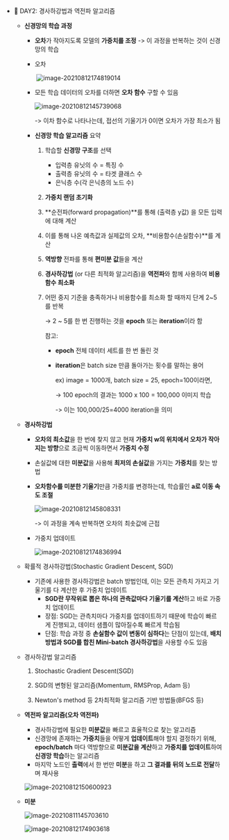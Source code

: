 - 📄 DAY2: 경사하강법과 역전파 알고리즘

  

  - **신경망의 학습 과정**

    - **오차**가 작아지도록 모델의 **가중치를 조정** -> 이 과정을 반복하는 것이 신경망의 학습 

    - 오차
      
      ​			![image-20210812174819014](https://user-images.githubusercontent.com/76864400/129167854-1a4fdf40-365d-4e7b-b69a-7aea392fb2a6.png)
      
      
      
    - 모든 학습 데이터의 오차를 더하면 **오차 함수** 구할 수 있음
    
      ![image-20210812145739068](https://user-images.githubusercontent.com/76864400/129166808-c844d1fd-89d1-4a23-9546-bd555ff3534e.png)
    
      -> 이차 함수로 나타나는데, 접선의 기울기가 0이면 오차가 가장 최소가 됨
    
    - **신경망 학습 알고리즘** 요약
    
      1. 학습할 **신경망 구조**를 선택
    
         - 입력층 유닛의 수 = 특징 수
         - 출력층 유닛의 수 = 타겟 클래스 수
         - 은닉층 수(각 은닉층의 노드 수)
    
      2. **가중치 랜덤 초기화**
    
      3. **순전파(forward propagation)**를 통해 (출력층 y값) 을 모든 입력에 대해 계산
    
      4. 이를 통해 나온 예측값과 실제값의 오차, **비용함수(손실함수)**를 계산
    
      5. **역방향** 전파를 통해 **편미분 값**들을 계산
    
      6. **경사하강법** (or 다른 최적화 알고리즘)을 **역전파**와 함께 사용하여 **비용함수 최소화**
    
      7. 어떤 중지 기준을 충족하거나 비용함수를 최소화 할 때까지 단계 2~5를 반복 
    
         → 2 ~ 5를 한 번 진행하는 것을 **epoch** 또는 **iteration**이라 함
    
         참고: 
    
         - **epoch** 전체 데이터 세트를 한 번 돌린 것
    
         - **iteration**은 batch size 만큼 돌아가는 횟수를 말하는 용어
    
           ex) image = 1000개, batch size = 25, epoch=100이라면,
    
           -> 100 epoch의 결과는 1000 x 100 = 100,000 이미지 학습
    
           -> 이는 100,000/25=4000 iteration을 의미
  
  
  
  
  
  - **경사하강법**
  
    - **오차의 최소값**을 한 번에 찾지 않고 현재 **가중치 w의 위치에서 오차가 작아지는 방향**으로 조금씩 이동하면서 **가중치 수정**
  
    - 손실값에 대한 **미분값**을 사용해 **최저의 손실값**을 가지는 **가중치**를 찾는 방법
  
    - **오차함수를 미분한 기울기**만큼 가중치를 변경하는데, 학습률인 **a로 이동 속도 조절**
  
      ![image-20210812145808331](https://user-images.githubusercontent.com/76864400/129166812-6bb4b50b-6c29-4111-a116-0569ff4f456f.png)
  
      -> 이 과정을 계속 반복하면 오차의 최솟값에 근접
  
    - 가중치 업데이트
      
      ![image-20210812174836994](https://user-images.githubusercontent.com/76864400/129167859-b89e370f-4aed-4f14-ae0e-4c161dd93944.png)
      
  - 확률적 경사하강법(Stochastic Gradient Descent, SGD)
    
    - 기존에 사용한 경사하강법은 batch 방법인데, 이는 모든 관측치 가지고 기울기를 다 계산한 후 가중치 업데이트
      - **SGD란 무작위로 뽑은 하나의 관측값마다 기울기를 계산**하고 바로 가중치 업데이트
      - 장점: SGD는 관측치마다 가중치를 업데이트하기 때문에 학습이 빠르게 진행되고, 데이터 샘플이 많아질수록 빠르게 학습됨
      - 단점: 학습 과정 중 **손실함수 값이 변동이 심하다**는 단점이 있는데, **배치방법과 SGD를 합친 Mini-batch 경사하강법**을 사용할 수도 있음
    
  - 경사하강법 알고리즘
    
    1) Stochastic Gradient Descent(SGD)
    
    2) SGD의 변형된 알고리즘(Momentum, RMSProp, Adam 등)
    
    3) Newton's method 등 2차최적화 알고리즘 기반 방법들(BFGS 등)

  

  

  - **역전파 알고리즘(오차 역전파)**

    - 경사하강법에 필요한 **미분값**을 빠르고 효율적으로 찾는 알고리즘
    - 신경망에 존재하는 **가중치**들을 어떻게 **업데이트**해야 할지 결정하기 위해, **epoch/batch** 마다 역방향으로 **미분값을 계산**하고 **가중치를 업데이트**하여 **신경망 학습**하는 알고리즘
    - 마지막 노드인 **출력**에서 한 번만 **미분**을 하고 **그 결과를 뒤의 노드로 전달**하며 재사용

    ![image-20210812150600923](https://user-images.githubusercontent.com/76864400/129166813-e946cbf5-3a64-4753-954c-aad215546167.png)

    

    

  - **미분**
  
    ![image-20210811145703610](https://user-images.githubusercontent.com/76864400/129166820-f23db8a2-992c-43f0-96e7-c84be6612cfc.png)
  
    ![image-20210812174903618](https://user-images.githubusercontent.com/76864400/129167861-181e01d9-3b1e-4fe9-803f-abca95d1fc47.png)



